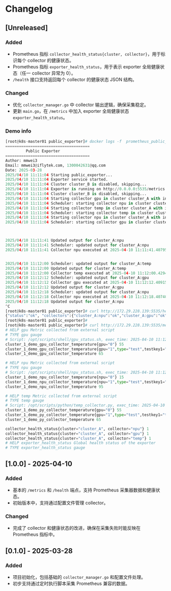 # Changelog

## [Unreleased]

### Added
- Prometheus 指标 `collector_health_status{cluster, collector}`，用于标识每个 collector 的健康状态。
- Prometheus 指标 `exporter_health_status`，用于表示 exporter 全局健康状态（任一 collector 异常为 0）。
- `/health` 接口支持返回每个 collector 的健康状态 JSON 结构。

### Changed
- 优化 `collector_manager.go` 中 collector 输出逻辑，确保采集稳定。
- 更新 `main.go`，在 `/metrics` 中加入 exporter 全局健康状态 `exporter_health_status`。

### Demo info
```python
[root@k8s-master01 public_exporter]# docker logs -f  prometheus_public_exporter
=====================================
         Public Exporter
=====================================
Author: mmwei3
Email: mmwei3@iflytek.com, 1300042631@qq.com
Date: 2025-03-28
2025/04/10 11:11:04 Starting public_exporter...
2025/04/10 11:11:04 Exporter service started.
2025/04/10 11:11:04 Cluster cluster_B is disabled, skipping...
2025/04/10 11:11:04 Exporter is running on http://0.0.0.0:5535/metrics
2025/04/10 11:11:04 Cluster cluster_B is disabled, skipping...
2025/04/10 11:11:04 Starting collector gpu in cluster cluster_A with interval 68s
2025/04/10 11:11:04 Scheduler: starting collector npu in cluster cluster_A with interval 37s
2025/04/10 11:11:04 Starting collector temp in cluster cluster_A with interval 56s
2025/04/10 11:11:04 Scheduler: starting collector temp in cluster cluster_A with interval 56s
2025/04/10 11:11:04 Starting collector npu in cluster cluster_A with interval 37s
2025/04/10 11:11:04 Scheduler: starting collector gpu in cluster cluster_A with interval 68s



2025/04/10 11:11:41 Updated output for cluster_A:npu
2025/04/10 11:11:41 Scheduler: updated output for cluster_A:npu
2025/04/10 11:11:41 Collector npu executed at 2025-04-10 11:11:41.407959011 +0800 CST m=+37.008759229, next execution in 37s


2025/04/10 11:12:00 Scheduler: updated output for cluster_A:temp
2025/04/10 11:12:00 Updated output for cluster_A:temp
2025/04/10 11:12:00 Collector temp executed at 2025-04-10 11:12:00.429425447 +0800 CST m=+56.030225670, next execution in 56s
2025/04/10 11:12:12 Scheduler: updated output for cluster_A:gpu
2025/04/10 11:12:12 Collector gpu executed at 2025-04-10 11:12:12.409157652 +0800 CST m=+68.009957878, next execution in 68s
2025/04/10 11:12:12 Updated output for cluster_A:gpu
2025/04/10 11:12:18 Scheduler: updated output for cluster_A:npu
2025/04/10 11:12:18 Collector npu executed at 2025-04-10 11:12:18.407401842 +0800 CST m=+74.008202063, next execution in 37s
2025/04/10 11:12:18 Updated output for cluster_A:npu
^C
[root@k8s-master01 public_exporter]# curl http://172.29.228.139:5535/health
{"status":"ok", "collectors":{"cluster_A:npu":"ok","cluster_A:gpu":"ok","cluster_A:temp":"ok"}}[root@k8s-master01 public_exporter]#
[root@k8s-master01 public_exporter]#
[root@k8s-master01 public_exporter]# curl http://172.29.228.139:5535/metrics
# HELP gpu Metric collected from external script
# TYPE gpu gauge
# Script: /opt/scripts/shell/gpu_status.sh, exec_time: 2025-04-10 11:12:12.406
cluster_1_demo_gpu_collector_temperature{gpu="0"} 55
cluster_1_demo_gpu_collector_temperature{gpu="1",type="test",testkey1="testvalue1"} 60
cluster_1_demo_gpu_collector_temperature 65

# HELP npu Metric collected from external script
# TYPE npu gauge
# Script: /opt/scripts/shell/npu_status.sh, exec_time: 2025-04-10 11:12:18.404
cluster_1_demo_npu_collector_temperature{npu="0"} 15
cluster_1_demo_npu_collector_temperature{npu="1",type="test",testkey1="testvalue1"} 20
cluster_1_demo_npu_collector_temperature 95

# HELP temp Metric collected from external script
# TYPE temp gauge
# Script: /opt/scripts/python/temp_collector.py, exec_time: 2025-04-10 11:12:00.403
cluster_1_demo_py_collector_temperature{gpu="0"} 55
cluster_1_demo_py_collector_temperature{gpu="1",type="test",testkey1="testvalue1"} 60
cluster_1_demo_py_collector_temperature 65

collector_health_status{cluster="cluster_A", collector="npu"} 1
collector_health_status{cluster="cluster_A", collector="gpu"} 1
collector_health_status{cluster="cluster_A", collector="temp"} 1
# HELP exporter_health_status Global health status of the exporter
# TYPE exporter_health_status gauge

```

## [1.0.0] - 2025-04-10

### Added
- 基本的 `/metrics` 和 `/health` 端点，支持 Prometheus 采集器数据和健康状态。
- 初始版本中，支持通过配置文件管理 collector。

### Changed
- 完成了 collector 和健康状态的改进，确保在采集失败时能反映在 Prometheus 指标中。

## [0.1.0] - 2025-03-28

### Added
- 项目初始化，包括基础的 `collector_manager.go` 和配置文件处理。
- 初步支持通过定时执行脚本采集 Prometheus 兼容的数据。

